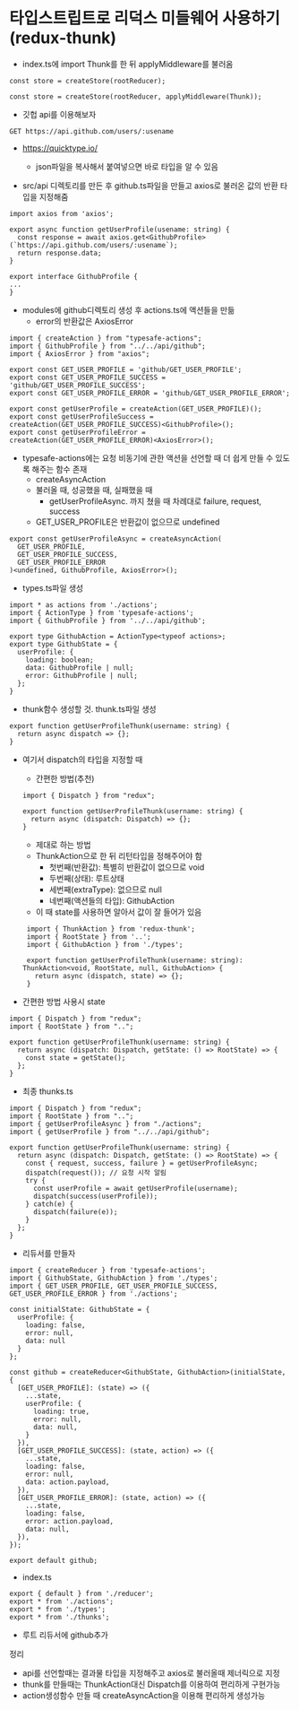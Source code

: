 # 타입스트립트로 리덕스 미들웨어 사용하기(redux-thunk)

- index.ts에 import Thunk를 한 뒤 applyMiddleware를 불러옴

```tsx
const store = createStore(rootReducer);

const store = createStore(rootReducer, applyMiddleware(Thunk));
```

- 깃헙 api를 이용해보자

```
GET https://api.github.com/users/:usename
```

- https://quicktype.io/
  - json파일을 복사해서 붙여넣으면 바로 타입을 알 수 있음

- src/api 디렉토리를 만든 후 github.ts파일을 만들고 axios로 불러온 값의 반환 타입을 지정해줌

```tsx
import axios from 'axios';

export async function getUserProfile(usename: string) {
  const response = await axios.get<GithubProfile>(`https://api.github.com/users/:usename`);
  return response.data;
}

export interface GithubProfile {
...
}
```

- modules에 github디렉토리 생성 후 actions.ts에 액션들을 만듦
  - error의 반환값은 AxiosError

```tsx
import { createAction } from "typesafe-actions";
import { GithubProfile } from "../../api/github";
import { AxiosError } from "axios";

export const GET_USER_PROFILE = 'github/GET_USER_PROFILE';
export const GET_USER_PROFILE_SUCCESS = 'github/GET_USER_PROFILE_SUCCESS';
export const GET_USER_PROFILE_ERROR = 'github/GET_USER_PROFILE_ERROR';

export const getUserProfile = createAction(GET_USER_PROFILE)();
export const getUserProfileSuccess = createAction(GET_USER_PROFILE_SUCCESS)<GithubProfile>();
export const getUserProfileError = createAction(GET_USER_PROFILE_ERROR)<AxiosError>();
```

- typesafe-actions에는 요청 비동기에 관한 액션을 선언할 때 더 쉽게 만들 수 있도록 해주는 함수 존재
  - createAsyncAction
  - 불러올 때, 성공했을 때, 실패했을 때
    - getUserProfileAsync. 까지 쳤을 때 차례대로 failure, request, success
  - GET_USER_PROFILE은 반환값이 없으므로 undefined

```tsx
export const getUserProfileAsync = createAsyncAction(
  GET_USER_PROFILE,
  GET_USER_PROFILE_SUCCESS,
  GET_USER_PROFILE_ERROR
)<undefined, GithubProfile, AxiosError>();
```

- types.ts파일 생성

```tsx
import * as actions from './actions';
import { ActionType } from 'typesafe-actions';
import { GithubProfile } from '../../api/github';

export type GithubAction = ActionType<typeof actions>;
export type GithubState = {
  userProfile: {
    loading: boolean;
    data: GithubProfile | null;
    error: GithubProfile | null;
  };
}
```

- thunk함수 생성할 것. thunk.ts파일 생성

```tsx
export function getUserProfileThunk(username: string) {
  return async dispatch => {};
}
```

- 여기서 dispatch의 타입을 지정할 때

  - 간편한 방법(추천)

  ```tsx
  import { Dispatch } from "redux";
  
  export function getUserProfileThunk(username: string) {
    return async (dispatch: Dispatch) => {};
  }
  ```

  - 제대로 하는 방법
  - ThunkAction으로 한 뒤 리턴타입을 정해주어야 함
    - 첫번째(반환값): 특별히 반환값이 없으므로 void
    - 두번째(상태): 루트상태
    - 세번째(extraType): 없으므로 null
    - 네번째(액션들의 타입): GithubAction
  - 이 때 state를 사용하면 알아서 값이 잘 들어가 있음

  ```tsx
   import { ThunkAction } from 'redux-thunk';
   import { RootState } from '..';
   import { GithubAction } from './types';
  
   export function getUserProfileThunk(username: string): ThunkAction<void, RootState, null, GithubAction> {
     return async (dispatch, state) => {};
   }
  ```

- 간편한 방법 사용시 state

```tsx
import { Dispatch } from "redux";
import { RootState } from "..";

export function getUserProfileThunk(username: string) {
  return async (dispatch: Dispatch, getState: () => RootState) => {
    const state = getState();
  };
}
```

- 최종 thunks.ts

```tsx
import { Dispatch } from "redux";
import { RootState } from "..";
import { getUserProfileAsync } from "./actions";
import { getUserProfile } from "../../api/github";

export function getUserProfileThunk(username: string) {
  return async (dispatch: Dispatch, getState: () => RootState) => {
    const { request, success, failure } = getUserProfileAsync;
    dispatch(request()); // 요청 시작 알림
    try {
      const userProfile = await getUserProfile(username);
      dispatch(success(userProfile));
    } catch(e) {
      dispatch(failure(e));
    }
  };
}
```

- 리듀서를 만들자

```tsx
import { createReducer } from 'typesafe-actions';
import { GithubState, GithubAction } from './types';
import { GET_USER_PROFILE, GET_USER_PROFILE_SUCCESS, GET_USER_PROFILE_ERROR } from './actions';

const initialState: GithubState = {
  userProfile: {
    loading: false,
    error: null,
    data: null
  }
};

const github = createReducer<GithubState, GithubAction>(initialState, {
  [GET_USER_PROFILE]: (state) => ({
    ...state,
    userProfile: {
      loading: true,
      error: null,
      data: null,
    }
  }),
  [GET_USER_PROFILE_SUCCESS]: (state, action) => ({
    ...state,
    loading: false,
    error: null,
    data: action.payload,
  }),
  [GET_USER_PROFILE_ERROR]: (state, action) => ({
    ...state,
    loading: false,
    error: action.payload,
    data: null,
  }),
});

export default github;
```

- index.ts

```tsx
export { default } from './reducer';
export * from './actions';
export * from './types';
export * from './thunks';
```

- 루트 리듀서에 github추가

정리

- api를 선언할때는 결과물 타입을 지정해주고 axios로 불러올때 제너릭으로 지정
- thunk를 만들때는 ThunkAction대신 Dispatch를 이용하여 편리하게 구현가능
- action생성함수 만들 때 createAsyncAction을 이용해 편리하게 생성가능